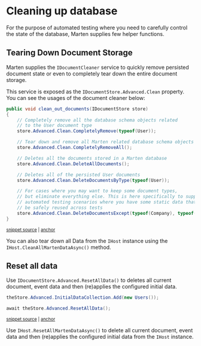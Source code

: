 # Cleaning up database

For the purpose of automated testing where you need to carefully control the state of the database, Marten supplies few helper functions.

## Tearing Down Document Storage

Marten supplies the `IDocumentCleaner` service to quickly remove persisted document state or even to completely tear down the entire document storage.

This service is exposed as the `IDocumentStore.Advanced.Clean` property. You can see the usages of the document cleaner below:

<!-- snippet: sample_clean_out_documents -->
<a id='snippet-sample_clean_out_documents'></a>
```cs
public void clean_out_documents(IDocumentStore store)
{
    // Completely remove all the database schema objects related
    // to the User document type
    store.Advanced.Clean.CompletelyRemove(typeof(User));

    // Tear down and remove all Marten related database schema objects
    store.Advanced.Clean.CompletelyRemoveAll();

    // Deletes all the documents stored in a Marten database
    store.Advanced.Clean.DeleteAllDocuments();

    // Deletes all of the persisted User documents
    store.Advanced.Clean.DeleteDocumentsByType(typeof(User));

    // For cases where you may want to keep some document types,
    // but eliminate everything else. This is here specifically to support
    // automated testing scenarios where you have some static data that can
    // be safely reused across tests
    store.Advanced.Clean.DeleteDocumentsExcept(typeof(Company), typeof(User));
}
```
<sup><a href='https://github.com/JasperFx/marten/blob/master/src/Marten.Testing/Examples/DocumentCleanerExamples.cs#L7-L30' title='Snippet source file'>snippet source</a> | <a href='#snippet-sample_clean_out_documents' title='Start of snippet'>anchor</a></sup>
<!-- endSnippet -->

You can also tear down all Data from the `IHost` instance using the `IHost.CleanAllMartenDataAsync()` method.

<!-- snippet: sample_clean_out_documents_ihost -->
<!-- endSnippet -->

## Reset all data

Use `IDocumentStore.Advanced.ResetAllData()` to deletes all current document, event data and then (re)applies the configured initial data.

<!-- snippet: sample_reset_all_data -->
<a id='snippet-sample_reset_all_data'></a>
```cs
theStore.Advanced.InitialDataCollection.Add(new Users());

await theStore.Advanced.ResetAllData();
```
<sup><a href='https://github.com/JasperFx/marten/blob/master/src/DocumentDbTests/SessionMechanics/reset_all_data_usage.cs#L45-L49' title='Snippet source file'>snippet source</a> | <a href='#snippet-sample_reset_all_data' title='Start of snippet'>anchor</a></sup>
<!-- endSnippet -->

Use `IHost.ResetAllMartenDataAsync()` to delete all current document, event data and then (re)applies the configured initial data from the `IHost` instance.

<!-- snippet: sample_reset_all_data_ihost -->
<!-- endSnippet -->